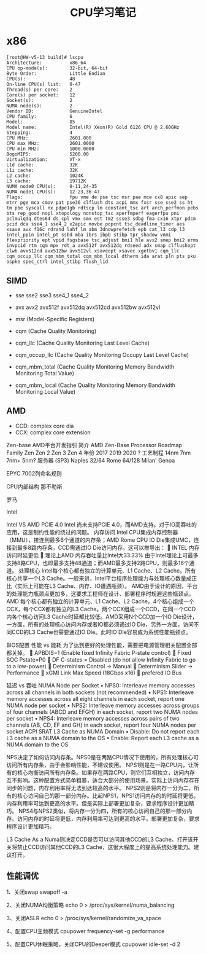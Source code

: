 # <center> CPU学习笔记

# x86
```
[root@HW-v5-13 build]# lscpu
Architecture:          x86_64
CPU op-mode(s):        32-bit, 64-bit
Byte Order:            Little Endian
CPU(s):                48
On-line CPU(s) list:   0-47
Thread(s) per core:    2
Core(s) per socket:    12
Socket(s):             2
NUMA node(s):          2
Vendor ID:             GenuineIntel
CPU family:            6
Model:                 85
Model name:            Intel(R) Xeon(R) Gold 6126 CPU @ 2.60GHz
Stepping:              4
CPU MHz:               2601.000
CPU max MHz:           2601.0000
CPU min MHz:           1000.0000
BogoMIPS:              5200.00
Virtualization:        VT-x
L1d cache:             32K
L1i cache:             32K
L2 cache:              1024K
L3 cache:              19712K
NUMA node0 CPU(s):     0-11,24-35
NUMA node1 CPU(s):     12-23,36-47
Flags:                 fpu vme de pse tsc msr pae mce cx8 apic sep mtrr pge mca cmov pat pse36 clflush dts acpi mmx fxsr sse sse2 ss ht tm pbe syscall nx pdpe1gb rdtscp lm constant_tsc art arch_perfmon pebs bts rep_good nopl xtopology nonstop_tsc aperfmperf eagerfpu pni pclmulqdq dtes64 ds_cpl vmx smx est tm2 ssse3 sdbg fma cx16 xtpr pdcm pcid dca sse4_1 sse4_2 x2apic movbe popcnt tsc_deadline_timer aes xsave avx f16c rdrand lahf_lm abm 3dnowprefetch epb cat_l3 cdp_l3 intel_ppin intel_pt ssbd mba ibrs ibpb stibp tpr_shadow vnmi flexpriority ept vpid fsgsbase tsc_adjust bmi1 hle avx2 smep bmi2 erms invpcid rtm cqm mpx rdt_a avx512f avx512dq rdseed adx smap clflushopt clwb avx512cd avx512bw avx512vl xsaveopt xsavec xgetbv1 cqm_llc cqm_occup_llc cqm_mbm_total cqm_mbm_local dtherm ida arat pln pts pku ospke spec_ctrl intel_stibp flush_l1d

```
## SIMD
- sse sse2 sse3 sse4_1 sse4_2 
- avx avx2 avx512f avx512dq avx512cd avx512bw avx512vl

- msr (Model-Specific Registers)
- cqm (Cache Quality Monitoring)
- cqm_llc (Cache Quality Monitoring Last Level Cache)
- cqm_occup_llc (Cache Quality Monitoring Occupy Last Level Cache)
- cqm_mbm_total (Cache Quality Monitoring Memory Bandwidth Monitoring Total Value)
- cqm_mbm_local (Cache Quality Monitoring Memory Bandwidth Monitoring Local Value)

## AMD
- CCD: complex core dia
- CCX: complex core extension

Zen-base AMD平台开发指引
简介
AMD Zen-Base Processor Roadmap
Family	     Zen       Zen 2	Zen 3	Zen 4
年份	     2017      2019 	2020 	?
工艺制程     14nm      7nm 	7nm+ 	5nm?
服务器 (SP3) Naples 32/64	Rome 64/128	Milan'	Genoa

EPYC 7002列命名规则


CPU内部结构
那不勒斯

罗马


Intel


Intel VS AMD
PCIE 4.0
Intel 尚未支持PCIE 4.0，而AMD支持。对于IO高吞吐的应用，这是制约性能的绕过的问题。
内存访问
Intel CPU集成内存控制器（MMU），接连到最多6个通道的内存条；AMD Rome CPU IO Die集成UMC，连接到最多8路内存条，CCD需通过IO Die访问内存。这可以推导出：
     INTEL 内存访问时延更低
     理论上AMD 内存吞吐量比Intel大33.33%
由于Intel理论上可最多支持8路CPU，也即最多支持48通道；而AMD最多支持2路CPU，则最多16个通道。
处理核心
Intel每个核心都有独立的计算单元、L1 Cache、L2 Cache。所有核心共享一个L3 Cache。一般来讲，Intel平台程序处理能力与处理核心数量成正比（实际上可能在L3 Cache、内存、IO遭遇瓶颈）。
AMD由于设计的原因，平台的处理能力瓶颈点更加多，这要求工程师在设计、部署程序时规避这些瓶颈点。
AMD 每个核心都有独立的计算单元、L1 Cache、L2 Cache。4个核心组成一个CCX，每个CCX都有独立的L3 Cache。两个CCX组成一个CCD，在同一个CCD内各个核心访问L3 Cache时延都比较低。AMD采用N个CCD加一个IO Die设计，一方面，所有的处理核心访问内存或者IO都必须通过IO Die，另外一方面，访问不同CCD的L3 Cache也需要通过IO Die。此时IO DIe容易成为系统性能瓶颈点。

BIOS配置
性能 vs 能耗
为了达到更好的处理性能，需要把电源管理相关配置全部都关掉。
	APBDIS=1 (Enable fixed Infinity Fabric P-state control)
	Fixed SOC Pstate=P0
	DF C-states = Disabled (do not allow Infinity Fabric to go to a low-power)
	Determinism Control -> Manual
	Determinism Slider -> Performance
	xGMI Link Max Speed (18Gbps x16)
	prefered IO Bus

延迟 vs 吞吐
NUMA Node per Socket
• NPS0: Interleave memory accesses across all channels in both sockets (not
recommended)
• NPS1: Interleave memory accesses across all eight channels in each
socket, report one NUMA node per socket
• NPS2: Interleave memory accesses across groups of four channels (ABCD
and EFGH) in each socket, report two NUMA nodes per socket
• NPS4: Interleave memory accesses across pairs of two channels (AB, CD,
EF and GH) in each socket, report four NUMA nodes per socket
ACPI SRAT L3 Cache as NUMA Domain
• Disable: Do not report each L3 cache as a NUMA domain to the OS
• Enable: Report each L3 cache as a NUMA domain to the OS

NPS决定了如何访问内存条。NPS0是在两路CPU情况下使用的，所有处理核心可访问所有内存条，由于会影响性能，不建议使用。
NPS1则是在一路CPU内，让所有的核心均衡访问所有内存条。如果存在两路CPU，则它们互相独立，访问内存互不影响。这种配置方式简单粗暴，适合大部分的使用场景。实际上访问内存存在同步的问题，内存利用率将无法到达较高的水平。
NPS2则是将内存一分为二，所有的核心访问自己的那一部分内存。比起NPS1，NPS1访问内存的的时延将更低，内存利用率可达到更高的水平。但是实际上部署更加复杂，要求程序设计更加精巧。
NPS4与NPS2类似，将内存一分为四，所有的核心访问自己的那一部分内存。访问内存的时延将更低，内存利用率可达到更高的水平。部署更加复杂，要求程序设计更加精巧。

L3 Cache As a Numa则决定CCD是否可以访问其他CCD的L3 Cache。打开该开关将禁止CCD访问其他CCD的L3 Cache，这很大程度上的提高系统处理能力。建议打开。


## 性能调优
1、关闭swap
swapoff -a

2、关闭NUMA均衡策略
echo 0 > /proc/sys/kernel/numa_balancing

3、关闭ASLR
echo 0 > /proc/sys/kernel/randomize_va_space

4、配置CPU主频模式
cpupower frequency-set -g performance

5、配置CPU休眠策略，关闭CPU的Deeper模式
cpupower idle-set -d 2
